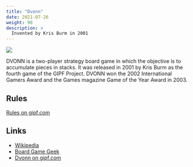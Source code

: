 ```yaml
---
title: "Dvonn"
date: 2021-07-26
weight: 90
description: >
  Invented by Kris Burm in 2001
---
```


![](https://m.media-amazon.com/images/I/81zrm8FpCiL._AC_SL1500_.jpg)

DVONN is a two-player strategy board game in which the objective is to accumulate pieces in stacks. It was released in 2001 by Kris Burm as the fourth game of the GIPF Project. DVONN won the 2002 International Gamers Award and the Games magazine Game of the Year Award in 2003.

## Rules

[Rules on gipf.com](http://www.gipf.com/dvonn/rules/rules.html)
## Links

- [Wikipedia](https://en.wikipedia.org/wiki/DVONN)
- [Board Game Geek](https://boardgamegeek.com/boardgame/2346/dvonn)
- [Dvonn on gipf.com](http://www.gipf.com/dvonn/)